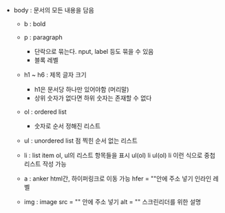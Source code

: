
- body : 문서의 모든 내용을 담음
	-  b : bold
	- p : paragraph
		- 단락으로 묶는다. nput, label 등도 묶을 수 있음
		- 블록 레벨
	- h1 ~ h6 : 제목 글자 크기
		- h1은 문서당 하나만 있어야함 (머리말)
		- 상위 숫자가 없다면 하위 숫자는 존재할 수 없다
	- ol : ordered list
		- 숫자로 순서 정해진 리스트
	- ul : unordered list
	  점 찍힌 순서 없는 리스트
	  
	- li : list item
	  ol, ul의 리스트 항목들을 표시
	  ul(ol)
		  li
			  ul(ol)
				  li
		이런 식으로 중첩 리스트 작성 가능
		
	- a : anker 
	  html간, 하이퍼링크로 이동 가능
	  hfer = ""안에 주소 넣기
	  인라인 레벨
	  
	- img : image
	  src = "" 안에 주소 넣기
	  alt = "" 스크린리더를 위한 설명